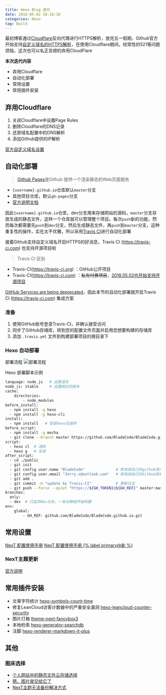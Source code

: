 ```yaml
---
title: Hexo Blog 迭代
date: 2018-05-02 18:18:18
categories: Hexo
tag: Build
---
```


最初博客通过[Cloudflare](https://www.cloudflare.com)反向代理进行HTTPS解析，放完五一假期，Github官方开始支持[自定义域名的HTTPS解析](https://blog.github.com/2018-05-01-github-pages-custom-domains-https)，在使用Cloudflare期间，经常性的521等问题烦恼，这次也可以名正言顺的弃用CloudFlare

**本次迭代内容**
* 弃用Cloudflare
* 自动化部署
* 常用设置
* 常用插件安装

## 弃用Cloudflare
1. 关闭Cloudflare中设置Page Rules
2. 删除Cloudflare的DNS记录
3. 还原域名配置中的DNS解析
4. 添加Github提供的IP解析

[官方自定义域名设置](https://help.github.com/articles/setting-up-an-apex-domain/#configuring-an-alias-or-aname-record-with-your-dns-provider)

## 自动化部署
>[Github Pages](https://pages.github.com)是Github 提供一个渲染静态的Web页面服务
* `{username}.github.io`仓库默认`master`分支
* 其他项目仓库，默认`gh-pages`分支
* [官方说明文档](https://help.github.com/articles/user-organization-and-project-pages)

因此`{username}.github.io`仓库，dev分支用来存储网站的源码，`master`分支存放生成的静态文件，这样一个仓库就可以管理整个项目。每次`push`新的功能，然而每次都需要先`push`到`dev`分支，然后生成静态文件，再`push`到`master`分支，这种重复性的操作，实在太不优雅，所以采用[Travis CI](https://travis-ci.org)进行自动化部署

接着Github支持自定义域名开启HTTPS的好消息，Travis CI (https://travis-ci.com) 也支持开源项目啦

> Travis CI 区别
* Travis-CI(https://travis-ci.org) ：GitHub公开项目
* Travis-CI(https://travis-ci.com) ：~~私有付费项目~~，[2018.05.02也开始支持开源项目](https://blog.travis-ci.com/2018-05-02-open-source-projects-on-travis-ci-com-with-github-apps?utm_source=Broadcast&utm_campaign=2may_release)

[GitHub Services are being deprecated](https://developer.github.com/changes/2018-04-25-github-services-deprecation)，因此本节的自动化部署就开启Travis CI (https://travis-ci.com) 集成方案

### 准备
1. 使用GitHub账号登录Travis-CI，并确认接受访问
2. 同步了GitHub存储库，转到您的配置文件页面并启用您想要构建的存储库  
3. 添加 `.travis.yml` 文件到构建部署项目的根目录下

### Hexo 自动部署
部署流程
![部署流程](https://res.cloudinary.com/incoder/image/upload/v1525517765/blog/gitpages-travis-ci-branch-deploy.png)

Hexo 部署脚本示例
```bash
language: node_js   # 设置语言
node_js: stable     # 设置相应的版本
cache:
    directories:
        - node_modules
before_install:
  - npm install -g hexo
  - npm install -g hexo-cli
install:
  - npm install   # 安装hexo及插件
before_script:
  - npm install -g mocha
  - git clone --branch master https://github.com/BladeCode/BladeCode.github.io.git public
script:
  - hexo cl  # 清除
  - hexo g   # 生成
after_script:
  - cd ./public
  - git init
  - git config user.name "BladeCode"              # 修改成自己的github用户名
  - git config user.email "Jerry.x@outlook.com"   # 修改成自己的GitHub邮箱
  - git add .
  - git commit -m "update by Travis-CI"           # 更新日志
  - git push --force --quiet "https://${GH_TOKEN}@${GH_REF}" master:master # GH_token就是在travis中设置的token
branches:
  only:
  - dev  # 只监测dev分支，一有动静就开始构建
env:
    global:
        - GH_REF: github.com/BladeCode/BladeCode.github.io.git
```

## 常用设置
[NexT 配置使用手册](http://theme-next.iissnan.com)
[NexT 配置使用手册 {% label primary@新 %}](https://theme-next.org/docs/)

### NexT主题更新

[官方说明](https://github.com/theme-next/hexo-theme-next/blob/master/docs/zh-CN/DATA-FILES.md)

## 常用插件安装

* 文章字符统计 [hexo-symbols-count-time](https://github.com/theme-next/hexo-symbols-count-time)
* 修复LeanCloud访客计数器中的严重安全漏洞 [hexo-leancloud-counter-security](https://github.com/theme-next/hexo-leancloud-counter-security)
* 图片灯箱 [theme-next-fancybox3](https://github.com/theme-next/theme-next-fancybox3)
* 本地检索 [hexo-generator-searchdb](https://github.com/theme-next/hexo-generator-searchdb)
* 注脚 [hexo-renderer-markdown-it-plus](https://github.com/CHENXCHEN/hexo-renderer-markdown-it-plus)

## 其他

### 图床选择
* [个人网站中的静态文件云存储选择](https://jimmysong.io/posts/static-website-storage)
* [嗯，图片就交给它了](https://sspai.com/post/40499)
* [NexT主题无法备份解决方式](https://github.com/iissnan/hexo-theme-next/issues/932)
